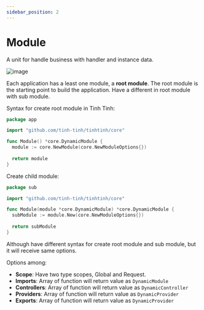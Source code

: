 ```yaml
---
sidebar_position: 2
---
```


# Module

A unit for handle business with handler and instance data.

![image](./img/module.avif)

Each application has a least one module, a **root module**. The root module is the starting point to build the application. Have a different in root module with sub module.

Syntax for create root module in Tinh Tinh:

```go
package app

import "github.com/tinh-tinh/tinhtinh/core"

func Module() *core.DynamicModule {
  module := core.NewModule(core.NewModuleOptions{})
  
  return module
}
```

Create child module:

```go
package sub

import "github.com/tinh-tinh/tinhtinh/core"

func Module(module *core.DynamicModule) *core.DynamicModule {
  subModule := module.New(core.NewModuleOptions{})
  
  return subModule 
}
```

Although have different syntax for create root module and sub module, but it will receive same options.

Options among:
- **Scope**: Have two type scopes, Global and Request.
- **Imports**: Array of function will return value as `DynamicModule`
- **Controllers**: Array of function will return value as `DynamicController`
- **Providers**: Array of function will return value as `DynamicProvider`
- **Exports**: Array of function will return value as `DynamicProvider`